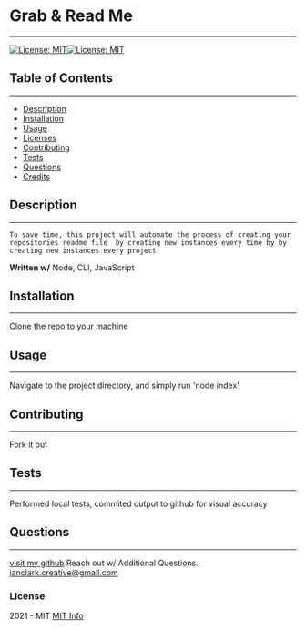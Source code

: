 # Grab & Read Me
  ------
  
  [![License: MIT](https://img.shields.io/badge/License-MIT-yellow.svg)](https://opensource.org/licenses/MIT)[![License: MIT](https://img.shields.io/badge/License-MIT-yellow.svg)](https://opensource.org/licenses/MIT)

  ## Table of Contents
  ------

  * [Description](#description)
  * [Installation](#installation)
  * [Usage](#usage)
  * [Licenses](#licenses)
  * [Contributing](#contributing)
  * [Tests](#tests)
  * [Questions](#questions)
  * [Credits](#credits)

  ## Description
  ------
    To save time, this project will automate the process of creating your repositories readme file  by creating new instances every time by by creating new instances every project
  **Written w/**
  Node, CLI, JavaScript

  ## Installation
  ------
  Clone the repo to your machine

  ## Usage
  ------
   Navigate to the project directory, and simply run 'node index'

  ## Contributing
  ------
  Fork it out

  ## Tests
  ------
  Performed local tests, commited output to github for visual accuracy
  
  ## Questions
  ------
  [visit my github](https://www.github.com/IanClark.fullStack) 
  Reach out w/ Additional Questions. 
  ianclark.creative@gmail.com
  

  
  ### License
   2021 - MIT
  [MIT Info](https://choosealicense.com/licenses/mit/)



